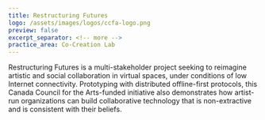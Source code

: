 ```yaml
---
title: Restructuring Futures
logo: /assets/images/logos/ccfa-logo.png
preview: false
excerpt_separator: <!-- more -->
practice_area: Co-Creation Lab
---
```

Restructuring Futures is a multi-stakeholder project seeking to reimagine artistic and social collaboration in virtual spaces, under conditions of low Internet connectivity.<!-- more --> Prototyping with distributed offline-first protocols, this Canada Council for the Arts-funded initiative also demonstrates how artist-run organizations can build collaborative technology that is non-extractive and is consistent with their beliefs.
